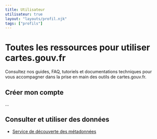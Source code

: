 ```yaml
---
title: Utilisateur
utilisateur: true
layout: "layouts/profil.njk"
tags: ["profils"]
---
```


# Toutes les ressources pour utiliser cartes.gouv.fr

Consultez nos guides, FAQ, tutoriels et documentations techniques pour vous accompagner dans la prise en main des outils de cartes.gouv.fr.

## Créer mon compte

...

## Consulter et utiliser des données

-   [Service de découverte des métadonnées](metadata)
